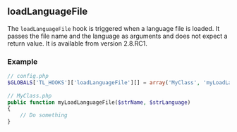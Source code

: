 loadLanguageFile
----------------

The ```loadLanguageFile``` hook is triggered when a language file is loaded. It passes the file name and the language as arguments and does not expect a return value. It is available from version 2.8.RC1.


### Example ###

```php
// config.php
$GLOBALS['TL_HOOKS']['loadLanguageFile'][] = array('MyClass', 'myLoadLanguageFile');
 
// MyClass.php
public function myLoadLanguageFile($strName, $strLanguage)
{
    // Do something
}
``` 

